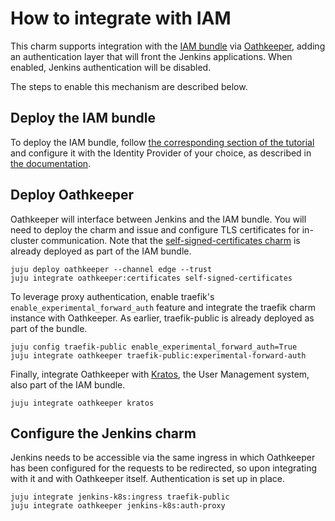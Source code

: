 # How to integrate with IAM

This charm supports integration with the [IAM bundle](https://charmhub.io/iam) via [Oathkeeper](https://charmhub.io/oathkeeper), adding an authentication layer that will front the Jenkins applications. When enabled, Jenkins authentication will be disabled.

The steps to enable this mechanism are described below.

## Deploy the IAM bundle

To deploy the IAM bundle, follow [the corresponding section of the tutorial](https://charmhub.io/topics/canonical-identity-platform/tutorials/e2e-tutorial#heading--0001) and configure it with the Identity Provider of your choice, as described in [the documentation](https://charmhub.io/topics/canonical-identity-platform/tutorials/e2e-tutorial#heading--0002).

## Deploy Oathkeeper

Oathkeeper will interface between Jenkins and the IAM bundle. You will need to deploy the charm and issue and configure TLS certificates for in-cluster communication. Note that the [self-signed-certificates charm](https://charmhub.io/self-signed-certificates) is already deployed as part of the IAM bundle.

```
juju deploy oathkeeper --channel edge --trust
juju integrate oathkeeper:certificates self-signed-certificates
```

To leverage proxy authentication, enable traefik's `enable_experimental_forward_auth` feature and integrate the traefik charm instance with Oathkeeper. As earlier, traefik-public is already deployed as part of the bundle.
```
juju config traefik-public enable_experimental_forward_auth=True
juju integrate oathkeeper traefik-public:experimental-forward-auth
```

Finally, integrate Oathkeeper with [Kratos](https://charmhub.io/kratos), the User Management system, also part of the IAM bundle.
```
juju integrate oathkeeper kratos
```

## Configure the Jenkins charm

Jenkins needs to be accessible via the same ingress in which Oathkeeper has been configured for the requests to be redirected, so upon integrating with it and with Oathkeeper itself. Authentication is set up in place.
```
juju integrate jenkins-k8s:ingress traefik-public
juju integrate oathkeeper jenkins-k8s:auth-proxy
```
